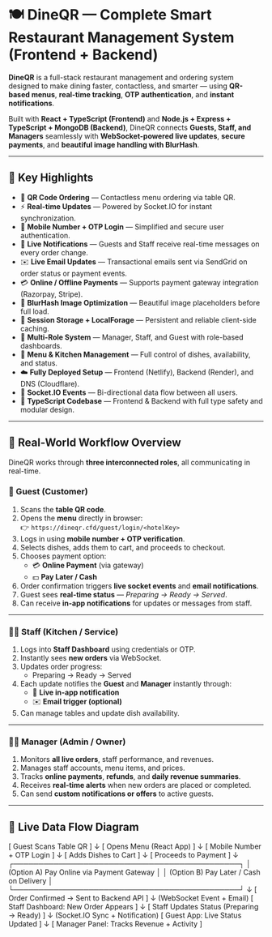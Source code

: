 # 🍽️ DineQR — Complete Smart Restaurant Management System (Frontend + Backend)

**DineQR** is a full-stack restaurant management and ordering system designed to make dining faster, contactless, and smarter — using **QR-based menus**, **real-time tracking**, **OTP authentication**, and **instant notifications**.

Built with **React + TypeScript (Frontend)** and **Node.js + Express + TypeScript + MongoDB (Backend)**, DineQR connects **Guests, Staff, and Managers** seamlessly with **WebSocket-powered live updates**, **secure payments**, and **beautiful image handling with BlurHash**.

---

## 🚀 Key Highlights

- 📱 **QR Code Ordering** — Contactless menu ordering via table QR.
- ⚡ **Real-time Updates** — Powered by Socket.IO for instant synchronization.
- 🔐 **Mobile Number + OTP Login** — Simplified and secure user authentication.
- 💬 **Live Notifications** — Guests and Staff receive real-time messages on every order change.
- ✉️ **Live Email Updates** — Transactional emails sent via SendGrid on order status or payment events.
- 💳 **Online / Offline Payments** — Supports payment gateway integration (Razorpay, Stripe).
- 🌄 **BlurHash Image Optimization** — Beautiful image placeholders before full load.
- 🧠 **Session Storage + LocalForage** — Persistent and reliable client-side caching.
- 👥 **Multi-Role System** — Manager, Staff, and Guest with role-based dashboards.
- 🧾 **Menu & Kitchen Management** — Full control of dishes, availability, and status.
- ☁️ **Fully Deployed Setup** — Frontend (Netlify), Backend (Render), and DNS (Cloudflare).
- 💬 **Socket.IO Events** — Bi-directional data flow between all users.
- 🧩 **TypeScript Codebase** — Frontend & Backend with full type safety and modular design.

---

## 🧭 Real-World Workflow Overview

DineQR works through **three interconnected roles**, all communicating in real-time.

### 👤 Guest (Customer)
1. Scans the **table QR code**.
2. Opens the **menu** directly in browser:  
   👉 `https://dineqr.cfd/guest/login/<hotelKey>`
3. Logs in using **mobile number + OTP verification**.
4. Selects dishes, adds them to cart, and proceeds to checkout.
5. Chooses payment option:
   - 💳 **Online Payment** (via gateway)
   - 💵 **Pay Later / Cash**
6. Order confirmation triggers **live socket events** and **email notifications**.
7. Guest sees **real-time status** — *Preparing → Ready → Served*.
8. Can receive **in-app notifications** for updates or messages from staff.

---

### 👨‍🍳 Staff (Kitchen / Service)
1. Logs into **Staff Dashboard** using credentials or OTP.
2. Instantly sees **new orders** via WebSocket.
3. Updates order progress:
   - Preparing → Ready → Served
4. Each update notifies the **Guest** and **Manager** instantly through:
   - 🔔 **Live in-app notification**
   - ✉️ **Email trigger (optional)**
5. Can manage tables and update dish availability.

---

### 👨‍💼 Manager (Admin / Owner)
1. Monitors **all live orders**, staff performance, and revenues.
2. Manages staff accounts, menu items, and prices.
3. Tracks **online payments**, **refunds**, and **daily revenue summaries**.
4. Receives **real-time alerts** when new orders are placed or completed.
5. Can send **custom notifications or offers** to active guests.

---

## 🔄 Live Data Flow Diagram

[ Guest Scans Table QR ]
↓
[ Opens Menu (React App) ]
↓
[ Mobile Number + OTP Login ]
↓
[ Adds Dishes to Cart ]
↓
[ Proceeds to Payment ]
↓
┌─────────────────────────────────────────────┐
│ (Option A) Pay Online via Payment Gateway │
│ (Option B) Pay Later / Cash on Delivery │
└─────────────────────────────────────────────┘
↓
[ Order Confirmed → Sent to Backend API ]
↓ (WebSocket Event + Email)
[ Staff Dashboard: New Order Appears ]
↓
[ Staff Updates Status (Preparing → Ready) ]
↓ (Socket.IO Sync + Notification)
[ Guest App: Live Status Updated ]
↓
[ Manager Panel: Tracks Revenue + Activity ]

